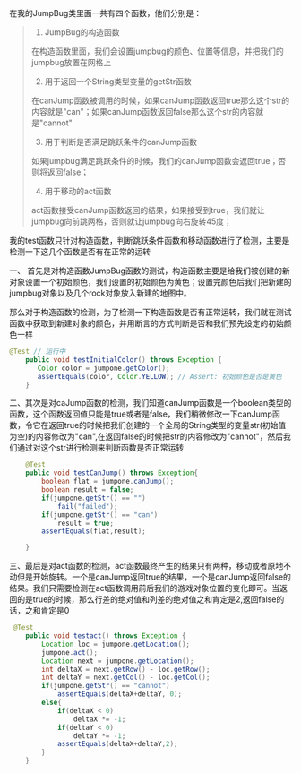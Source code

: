 在我的JumpBug类里面一共有四个函数，他们分别是：
> 1) JumpBug的构造函数
>
>   在构造函数里面，我们会设置jumpbug的颜色、位置等信息，并把我们的jumpbug放置在网格上
>
> 2) 用于返回一个String类型变量的getStr函数
>
>   在canJump函数被调用的时候，如果canJump函数返回true那么这个str的内容就是"can"；如果canJump函数返回false那么这个str的内容就是"cannot"
>
> 3) 用于判断是否满足跳跃条件的canJump函数
>
> 如果jumpbug满足跳跃条件的时候，我们的canJump函数会返回true；否则将返回false；
>
> 4) 用于移动的act函数
>
> act函数接受canJump函数返回的结果，如果接受到true，我们就让jumpbug向前跳两格，否则就让jumpbug向右旋转45度；

我的test函数只针对构造函数，判断跳跃条件函数和移动函数进行了检测，主要是检测一下这几个函数是否有在正常的运转

一、 首先是对构造函数JumpBug函数的测试，构造函数主要是给我们被创建的新对象设置一个初始颜色，我们设置的初始颜色为黄色；设置完颜色后我们把新建的jumpbug对象以及几个rock对象放入新建的地图中。

那么对于构造函数的检测，为了检测一下构造函数是否有正常运转，我们就在测试函数中获取到新建对象的颜色，并用断言的方式判断是否和我们预先设定的初始颜色一样
```java
@Test // 运行中
    public void testInitialColor() throws Exception {
       Color color = jumpone.getColor();
       assertEquals(color, Color.YELLOW); // Assert: 初始颜色是否是黄色
    }
```

二、其次是对caJump函数的检测，我们知道canJump函数是一个boolean类型的函数，这个函数返回值只能是true或者是false，我们稍微修改一下canJump函数，令它在返回true的时候把我们创建的一个全局的String类型的变量str(初始值为空)的内容修改为"can",在返回false的时候把str的内容修改为"cannot"，然后我们通过对这个str进行检测来判断函数是否正常运转
```java
    @Test
    public void testCanJump() throws Exception{
        boolean flat = jumpone.canJump();
        boolean result = false;
        if(jumpone.getStr() == "")
        	fail("failed");
        if(jumpone.getStr() == "can")
            result = true;
        assertEquals(flat,result);

    }
```

三、最后是对act函数的检测，act函数最终产生的结果只有两种，移动或者原地不动但是开始旋转。一个是canJump返回true的结果，一个是canJump返回false的结果。我们只需要检测在act函数调用前后我们的游戏对象位置的变化即可。当返回的是true的时候，那么行差的绝对值和列差的绝对值之和肯定是2,返回false的话，之和肯定是0

```java
 @Test
    public void testact() throws Exception {
        Location loc = jumpone.getLocation();
        jumpone.act();
        Location next = jumpone.getLocation();
        int deltaX = next.getRow() - loc.getRow();
        int deltaY = next.getCol() - loc.getCol();
        if(jumpone.getStr() == "cannot")
            assertEquals(deltaX+deltaY, 0);
        else{
            if(deltaX < 0)
                deltaX *= -1;
            if(deltaY < 0)
                deltaY *= -1;
            assertEquals(deltaX+deltaY,2);
        }
    }
```
